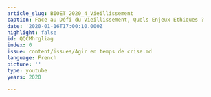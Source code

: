 ```yaml
---
article_slug: BIOET_2020_4_Vieillissement
caption: Face au Défi du Vieillissement, Quels Enjeux Ethiques ?
date: '2020-01-16T17:00:10.000Z'
highlight: false
id: QQCMhrgliag
index: 0
issue: content/issues/Agir en temps de crise.md
language: French
picture: ''
type: youtube
years: 2020

---
```

